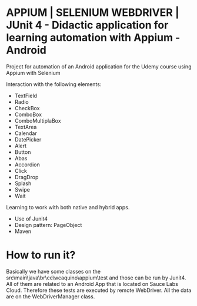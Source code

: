 # APPIUM | SELENIUM WEBDRIVER | JUnit 4 - Didactic application for learning automation with Appium - Android
Project for automation of an Android application for the Udemy course using Appium with Selenium

Interaction with the following elements:

- TextField
- Radio
- CheckBox
- ComboBox
- ComboMultiplaBox
- TextArea
- Calendar
- DatePicker
- Alert
- Button
- Abas
- Accordion
- Click
- DragDrop
- Splash
- Swipe
- Wait

Learning to work with both native and hybrid apps.

- Use of Junit4
- Design pattern: PageObject
- Maven

# How to run it?

Basically we have some classes on the src\main\java\br\ce\wcaquino\appium\test and those can be run by Junit4. All of them are related to an Android App that is located on Sauce Labs Cloud. Therefore these tests are executed by remote WebDriver. All the data are on the WebDriverManager class.

